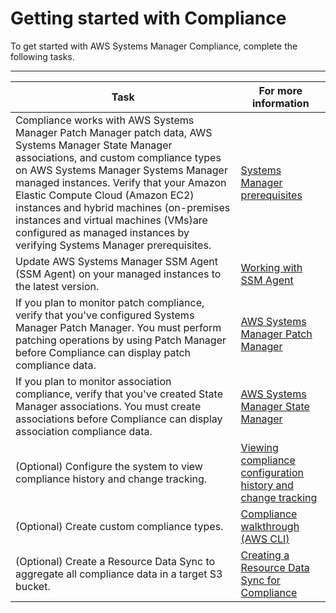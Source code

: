 # Getting started with Compliance<a name="sysman-compliance-prereqs"></a>

To get started with AWS Systems Manager Compliance, complete the following tasks\.


****  

| Task | For more information | 
| --- | --- | 
|  Compliance works with AWS Systems Manager Patch Manager patch data, AWS Systems Manager State Manager associations, and custom compliance types on AWS Systems Manager Systems Manager managed instances\. Verify that your Amazon Elastic Compute Cloud \(Amazon EC2\) instances and hybrid machines \(on\-premises instances and virtual machines \(VMs\)are configured as managed instances by verifying Systems Manager prerequisites\.  |  [Systems Manager prerequisites](systems-manager-prereqs.md)  | 
|  Update AWS Systems Manager SSM Agent \(SSM Agent\) on your managed instances to the latest version\.  |  [Working with SSM Agent](ssm-agent.md)  | 
|  If you plan to monitor patch compliance, verify that you've configured Systems Manager Patch Manager\. You must perform patching operations by using Patch Manager before Compliance can display patch compliance data\.  |  [AWS Systems Manager Patch Manager](systems-manager-patch.md)  | 
|  If you plan to monitor association compliance, verify that you've created State Manager associations\. You must create associations before Compliance can display association compliance data\.  |  [AWS Systems Manager State Manager](systems-manager-state.md)  | 
|  \(Optional\) Configure the system to view compliance history and change tracking\.   |  [Viewing compliance configuration history and change tracking](sysman-compliance-about.md#sysman-compliance-history)  | 
|  \(Optional\) Create custom compliance types\.   |  [Compliance walkthrough \(AWS CLI\)](sysman-compliance-walk.md)  | 
|  \(Optional\) Create a Resource Data Sync to aggregate all compliance data in a target S3 bucket\.  |  [Creating a Resource Data Sync for Compliance](sysman-compliance-datasync-create.md)  | 